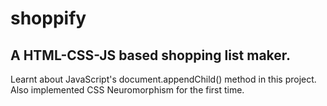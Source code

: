 # shoppify
## A HTML-CSS-JS based shopping list maker. 

Learnt about JavaScript's document.appendChild() method in this project. Also implemented CSS Neuromorphism for the first time.

